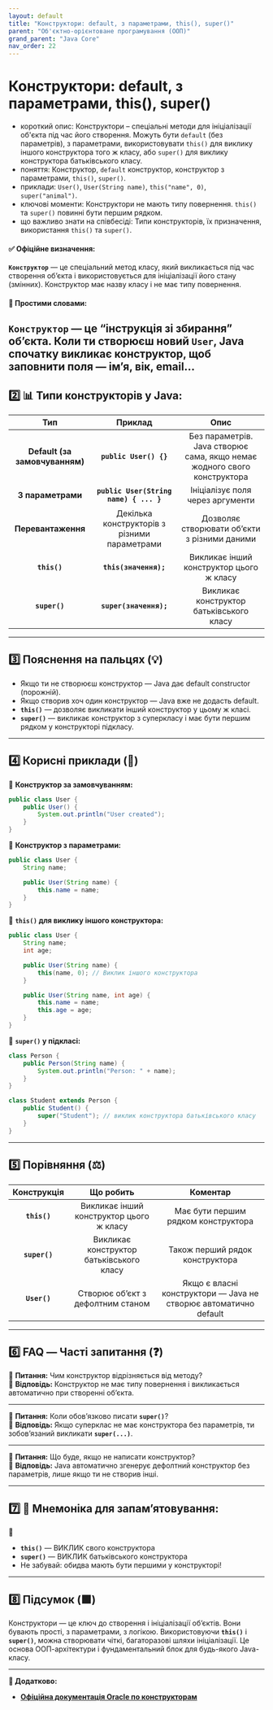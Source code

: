```yaml
---
layout: default
title: "Конструктори: default, з параметрами, this(), super()"
parent: "Об'єктно-орієнтоване програмування (ООП)"
grand_parent: "Java Core"
nav_order: 22
---
```


# Конструктори: default, з параметрами, this(), super()

*   короткий опис: Конструктори – спеціальні методи для ініціалізації об'єкта під час його створення. Можуть бути `default` (без параметрів), з параметрами, використовувати `this()` для виклику іншого конструктора того ж класу, або `super()` для виклику конструктора батьківського класу.
*   поняття: Конструктор, `default` конструктор, конструктор з параметрами, `this()`, `super()`.
*   приклади: `User()`, `User(String name)`, `this("name", 0)`, `super("animal")`.
*   ключові моменти: Конструктори не мають типу повернення. `this()` та `super()` повинні бути першим рядком.
*   що важливо знати на співбесіді: Типи конструкторів, їх призначення, використання `this()` та `super()`.


#### **✅ Офіційне визначення:**

**`Конструктор`** — це спеціальний метод класу, який викликається під час створення об’єкта і використовується для ініціалізації його стану (змінних). Конструктор має назву класу і не має типу повернення.

#### **🧠 Простими словами:**

**`Конструктор`** — це “інструкція зі збирання” об’єкта. Коли ти створюєш новий **`User`**, Java спочатку викликає конструктор, щоб заповнити поля — ім’я, вік, email...
---

## **2️⃣ 📊 Типи конструкторів у Java:**

| Тип | Приклад | Опис |
| :---: | :---: | :---: |
| **Default (за замовчуванням)** | **`public User() {}`** | Без параметрів. Java створює сама, якщо немає жодного свого конструктора |
| **З параметрами** | **`public User(String name) { ... }`** | Ініціалізує поля через аргументи |
| **Перевантаження** | Декілька конструкторів з різними параметрами | Дозволяє створювати об’єкти з різними даними |
| **`this()`** | **`this(значення);`** | Викликає інший конструктор цього ж класу |
| **`super()`** | **`super(значення);`** | Викликає конструктор батьківського класу |

---

## **3️⃣ Пояснення на пальцях (💡)**

* Якщо ти не створюєш конструктор — Java дає default constructor (порожній).
* Якщо створив хоч один конструктор — Java вже не додасть default.
* **`this()`** — дозволяє викликати інший конструктор у цьому ж класі.
* **`super()`** — викликає конструктор з суперкласу і має бути першим рядком у конструкторі підкласу.

---

## **4️⃣ Корисні приклади (🧪)**

🔹 **Конструктор за замовчуванням:**

```java
public class User {
    public User() {
        System.out.println("User created");
    }
}
```

🔹 **Конструктор з параметрами:**


```java
public class User {
    String name;

    public User(String name) {
        this.name = name;
    }
}
```

🔹 **`this()` для виклику іншого конструктора:**

```java
public class User {
    String name;
    int age;

    public User(String name) {
        this(name, 0); // Виклик іншого конструктора
    }

    public User(String name, int age) {
        this.name = name;
        this.age = age;
    }
}
```

🔹 **`super()` у підкласі:**

```java
class Person {
    public Person(String name) {
        System.out.println("Person: " + name);
    }
}

class Student extends Person {
    public Student() {
        super("Student"); // виклик конструктора батьківського класу
    }
}
```

---

## **5️⃣ Порівняння (⚖️)**

| Конструкція | Що робить | Коментар |
| :---: | :---: | :---: |
| **`this()`** | Викликає інший конструктор цього ж класу | Має бути першим рядком конструктора |
| **`super()`** | Викликає конструктор батьківського класу | Також перший рядок конструктора |
| **`User()`** | Створює об’єкт з дефолтним станом | Якщо є власні конструктори — Java не створює автоматично default |

---

## **6️⃣ FAQ — Часті запитання (❓)**

🔹 **Питання:** Чим конструктор відрізняється від методу?  
💬 **Відповідь:** Конструктор не має типу повернення і викликається автоматично при створенні об’єкта.

---

🔹 **Питання:** Коли обов’язково писати **`super()`**?  
💬 **Відповідь:** Якщо суперклас не має конструктора без параметрів, ти зобов’язаний викликати **`super(...)`**.

---

🔹 **Питання:** Що буде, якщо не написати конструктор?  
💬 **Відповідь:** Java автоматично згенерує дефолтний конструктор без параметрів, лише якщо ти не створив інші.

---

## **7️⃣ 🧠 Мнемоніка для запам’ятовування:**

📘

* **`this()`** — ВИКЛИК свого конструктора
* **`super()`** — ВИКЛИК батьківського конструктора
* Не забувай: обидва мають бути першими у конструкторі\!

---

## **8️⃣ Підсумок (🟩)**

Конструктори — це ключ до створення і ініціалізації об’єктів. Вони бувають прості, з параметрами, з логікою. Використовуючи **`this()`** і **`super()`**, можна створювати чіткі, багаторазові шляхи ініціалізації. Це основа ООП-архітектури і фундаментальний блок для будь-якого Java-класу.

---

**🔗 Додатково:**

* [**Офіційна документація Oracle по конструкторам**](https://docs.oracle.com/javase/tutorial/java/javaOO/constructors.html)